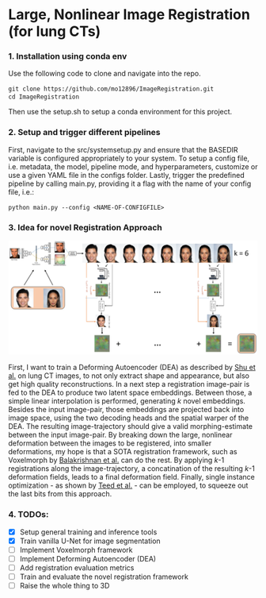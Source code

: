 # Large, Nonlinear Image Registration (for lung CTs)

### 1. Installation using conda env

Use the following code to clone and navigate into the repo.

```
git clone https://github.com/mo12896/ImageRegistration.git
cd ImageRegistration
```

Then use the setup.sh to setup a conda environment for this project.

### 2. Setup and trigger different pipelines

First, navigate to the src/systemsetup.py and ensure that the BASEDIR variable is configured appropriately to your
system. To setup a config file, i.e. metadata, the model, pipeline mode, and hyperparameters, customize or use a given
YAML file in the configs folder. Lastly, trigger the predefined pipeline by calling main.py, providing it a flag with
the name of your config file, i.e.:

```
python main.py --config <NAME-OF-CONFIGFILE>
```

### 3. Idea for novel Registration Approach

![plot](./docs/pipeline.png)

First, I want to train a Deforming Autoencoder (DEA) as described by [Shu et al.](https://arxiv.org/abs/1806.06503) on
lung CT images, to not only extract shape and appearance, but also get high quality reconstructions. In a next step a
registration image-pair is fed to the DEA to produce two latent space embeddings. Between those, a simple linear
interpolation is performed, generating *k* novel embeddings. Besides the input image-pair, those embeddings are
projected back into image space, using the two decoding heads and the spatial warper of the DEA. The resulting
image-trajectory should give a valid morphing-estimate between the input image-pair. By breaking down the large,
nonlinear deformation between the images to be registered, into smaller deformations, my hope is that a SOTA
registration framework, such as Voxelmorph by [Balakrishnan et al.](https://arxiv.org/abs/1809.05231) can do the rest.
By applying *k*-1 registrations along the image-trajectory, a concatination of the resulting *k*-1 deformation fields,
leads to a final deformation field. Finally, single instance optimization - as shown
by [Teed et al.](https://arxiv.org/abs/2003.12039) - can be employed, to squeeze out the last bits from this approach.

### 4. TODOs:

- [x] Setup general training and inference tools
- [x] Train vanilla U-Net for image segmentation
- [ ] Implement Voxelmorph framework
- [ ] Implement Deforming Autoencoder (DEA)
- [ ] Add registration evaluation metrics
- [ ] Train and evaluate the novel registration framework
- [ ] Raise the whole thing to 3D
